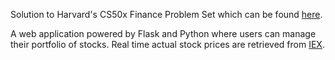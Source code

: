 Solution to Harvard's CS50x Finance Problem Set which can be found [here](https://cs50.harvard.edu/x/2023/psets/9/finance/).

A web application powered by Flask and Python where users can manage their portfolio of stocks. Real time actual stock prices are retrieved from [IEX](https://iexcloud.io/).